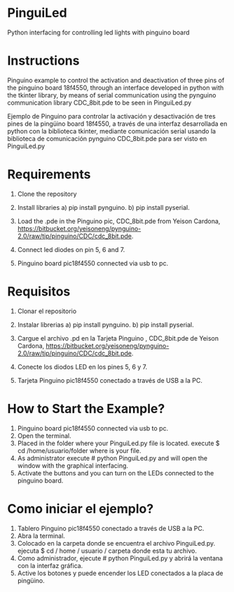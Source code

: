 # PinguiLed
Python interfacing for controlling led lights with pinguino board

# Instructions
Pinguino example to control the activation and deactivation of three pins of the pinguino board 18f4550, through an interface developed in python with the tkinter library, by means of serial communication using the pynguino communication library CDC_8bit.pde to be seen in PinguiLed.py

Ejemplo de Pinguino para controlar la activación y desactivación de tres pines de la pingüino board 18f4550, a través de una interfaz desarrollada en python con la biblioteca tkinter, mediante comunicación serial usando la biblioteca de comunicación pynguino CDC_8bit.pde para ser visto en PinguiLed.py
# Requirements
1) Clone the repository

2) Install libraries 
   a) pip install pynguino.
   b) pip install pyserial.

3) Load the .pde in the Pinguino pic, CDC_8bit.pde from Yeison Cardona, https://bitbucket.org/yeisoneng/pynguino-2.0/raw/tip/pinguino/CDC/cdc_8bit.pde.

4) Connect led diodes on pin 5, 6 and 7.

5) Pinguino board pic18f4550 connected via usb to pc.
# Requisitos 
1) Clonar el repositorio
2) Instalar librerias
a) pip install pynguino.
b) pip install pyserial.

3) Cargue el archivo .pd en la Tarjeta Pinguino , CDC_8bit.pde de Yeison Cardona, https://bitbucket.org/yeisoneng/pynguino-2.0/raw/tip/pinguino/CDC/cdc_8bit.pde.

4) Conecte los diodos LED en los pines 5, 6 y 7.

5) Tarjeta Pinguino pic18f4550 conectado a través de USB a la PC.

# How to Start the Example?
1) Pinguino board pic18f4550 connected via usb to pc.
2) Open the terminal.
3) Placed in the folder where your PinguiLed.py file is located. execute $ cd /home/usuario/folder where is your file.
4) As administrator execute # python PinguiLed.py and will open the window with the graphical interfacing.
5) Activate the buttons and you can turn on the LEDs connected to the pinguino board.
# Como iniciar el ejemplo?
1) Tablero Pinguino pic18f4550 conectado a través de USB a la PC.
2) Abra la terminal.
3) Colocado en la carpeta donde se encuentra el archivo PinguiLed.py. ejecuta $ cd / home / usuario / carpeta donde esta tu archivo.
4) Como administrador, ejecute # python PinguiLed.py y abrirá la ventana con la interfaz gráfica.
5) Active los botones y puede encender los LED conectados a la placa de pingüino.

